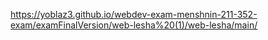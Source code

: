 https://yoblaz3.github.io/webdev-exam-menshnin-211-352-exam/examFinalVersion/web-lesha%20(1)/web-lesha/main/
